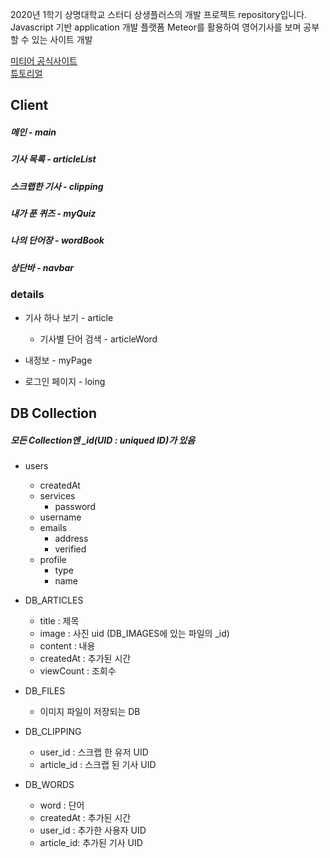 2020년 1학기 상명대학교 스터디 상생플러스의 개발 프로젝트 repository입니다.   
Javascript 기반 application 개발 플랫폼 Meteor를 활용하여 영어기사를 보며 공부할 수 있는 사이트 개발

[미티어 공식사이트](https://www.meteor.com/)   
[튜토리얼](https://www.tutorialspoint.com/meteor/index.htm)


## Client
##### 메인 - main
##### 기사 목록 - articleList
##### 스크랩한 기사 - clipping
##### 내가 푼 퀴즈 - myQuiz
##### 나의 단어장 - wordBook
##### 상단바 - navbar

### details
* 기사 하나 보기 - article
    * 기사별 단어 검색 - articleWord

* 내정보 - myPage
* 로그인 페이지 - loing

## DB Collection
##### 모든 Collection엔 _id(UID : uniqued ID)가 있음
* users
    * createdAt
    * services
        * password
    * username
    * emails
        * address
        * verified
    * profile
        * type
        * name
        

* DB_ARTICLES
    * title : 제목
    * image : 사진 uid (DB_IMAGES에 있는 파일의 _id)
    * content : 내용
    * createdAt : 추가된 시간
    * viewCount : 조회수
    
        
* DB_FILES
    * 이미지 파일이 저장되는 DB
    
* DB_CLIPPING
    * user_id : 스크랩 한 유저 UID
    * article_id : 스크랩 된 기사 UID

* DB_WORDS
    * word : 단어
    * createdAt : 추가된 시간
    * user_id : 추가한 사용자 UID
    * article_id: 추가된 기사 UID


